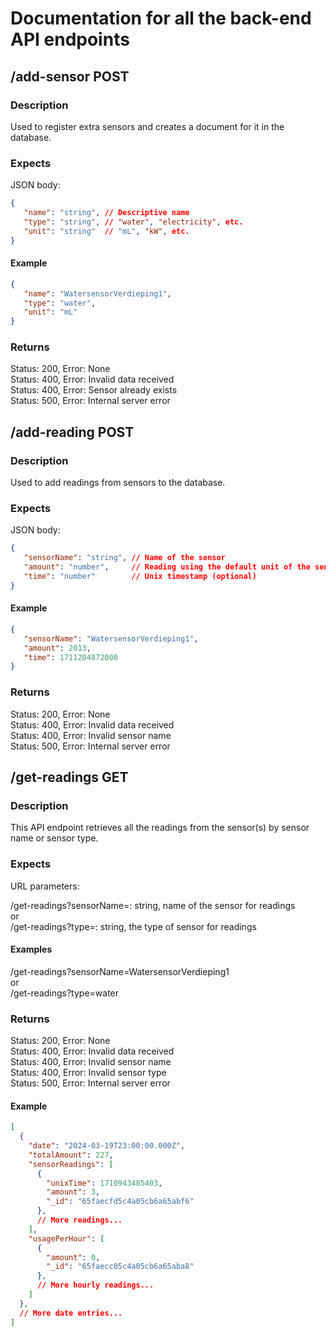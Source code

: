 # Documentation for all the back-end API endpoints

## /add-sensor POST

### Description

Used to register extra sensors and creates a document for it in the database.

### Expects

JSON body:

```json
{  
   "name": "string", // Descriptive name  
   "type": "string", // "water", "electricity", etc.  
   "unit": "string"  // "mL", "kW", etc.  
}
```

#### Example

```json
{  
   "name": "WatersensorVerdieping1",  
   "type": "water",  
   "unit": "mL"  
}
```

### Returns

Status: 200, Error: None  
Status: 400, Error: Invalid data received  
Status: 400, Error: Sensor already exists  
Status: 500, Error: Internal server error  

## /add-reading POST

### Description

Used to add readings from sensors to the database.

### Expects

JSON body:

```json
{  
   "sensorName": "string", // Name of the sensor  
   "amount": "number",     // Reading using the default unit of the sensor  
   "time": "number"        // Unix timestamp (optional)  
}
```

#### Example

```json
{  
   "sensorName": "WatersensorVerdieping1",
   "amount": 2013,  
   "time": 1711204872000  
}
```

### Returns

Status: 200, Error: None  
Status: 400, Error: Invalid data received  
Status: 400, Error: Invalid sensor name  
Status: 500, Error: Internal server error  

## /get-readings GET

### Description

This API endpoint retrieves all the readings from the sensor(s) by sensor name or sensor type.

### Expects

URL parameters:

/get-readings?sensorName=: string, name of the sensor for readings  
or  
/get-readings?type=: string, the type of sensor for readings  

#### Examples

/get-readings?sensorName=WatersensorVerdieping1  
or  
/get-readings?type=water  

### Returns

Status: 200, Error: None  
Status: 400, Error: Invalid data received  
Status: 400, Error: Invalid sensor name  
Status: 400, Error: Invalid sensor type  
Status: 500, Error: Internal server error  

#### Example

```json
[
  {
    "date": "2024-03-19T23:00:00.000Z",
    "totalAmount": 227,
    "sensorReadings": [
      {
        "unixTime": 1710943485403,
        "amount": 3,
        "_id": "65faecfd5c4a05cb6a65abf6"
      },
      // More readings...
    ],
    "usagePerHour": [
      {
        "amount": 0,
        "_id": "65faecc05c4a05cb6a65aba8"
      },
      // More hourly readings...
    ]
  },
  // More date entries...
]
```
